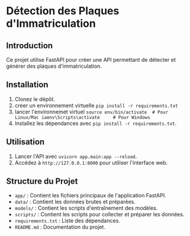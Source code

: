 # Détection des Plaques d'Immatriculation

## Introduction

Ce projet utilise FastAPI pour créer une API permettant de détecter et générer des plaques d'immatriculation.

## Installation

1. Clonez le dépôt.
2. creer un environnement virtuelle `pip install -r requirements.txt`
3. lancer l'environnemet virtuel 
`source env/bin/activate  # Pour Linux/Mac
 iaenv\Scripts\activate     # Pour Windows`
4. Installez les dépendances avec `pip install -r requirements.txt`.

## Utilisation

1. Lancer l'API avec `uvicorn app.main:app --reload`.
2. Accédez à `http://127.0.0.1:8000` pour utiliser l'interface web.


## Structure du Projet

- `app/` : Contient les fichiers principaux de l'application FastAPI.
- `data/` : Contient les données brutes et préparées.
- `models/` : Contient les scripts d'entraînement des modèles.
- `scripts/` : Contient les scripts pour collecter et préparer les données.
- `requirements.txt` : Liste des dépendances.
- `README.md` : Documentation du projet.
